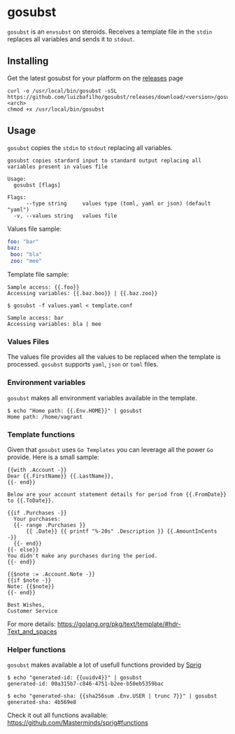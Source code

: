 # gosubst

`gosubst` is an `envsubst` on steroids. Receives a template file in the `stdin` replaces all variables and sends it to `stdout`.

## Installing
Get the latest gosubst for your platform on the [releases](https://github.com/luizbafilho/gosubst/releases) page
```
curl -o /usr/local/bin/gosubst -sSL https://github.com/luizbafilho/gosubst/releases/download/<version>/gosubst_<os>-<arch>
chmod +x /usr/local/bin/gosubst
```

## Usage
`gosubst` copies the `stdin` to `stdout` replacing all variables.

```shell
gosubst copies stardard input to standard output replacing all variables present in values file

Usage:
  gosubst [flags]

Flags:
      --type string     values type (toml, yaml or json) (default "yaml")
  -v, --values string   values file
```

Values file sample:
```yaml
foo: "bar"
baz:
 boo: "bla"
 zoo: "mee"
```

Template file sample:

```
Sample access: {{.foo}}
Accessing variables: {{.baz.boo}} | {{.baz.zoo}}
```

```shell
$ gosubst -f values.yaml < template.conf

Sample access: bar
Accessing variables: bla | mee
```

### Values Files
The values file provides all the values to be replaced when the template is processed. `gosubst` supports `yaml`, `json` or `toml` files.

### Environment variables

`gosubst` makes all environment variables available in the template.

```shell
$ echo "Home path: {{.Env.HOME}}" | gosubst
Home path: /home/vagrant
```

### Template functions
Given that `gosubst` uses `Go Templates` you can leverage all the power `Go` provide. Here is a small sample:

```
{{with .Account -}}
Dear {{.FirstName}} {{.LastName}},  
{{- end}}

Below are your account statement details for period from {{.FromDate}} to {{.ToDate}}.

{{if .Purchases -}}
  Your purchases:
  {{- range .Purchases }}
      {{ .Date}} {{ printf "%-20s" .Description }} {{.AmountInCents -}}
  {{- end}}
{{- else}}
You didn't make any purchases during the period.  
{{- end}}

{{$note := .Account.Note -}}
{{if $note -}}
Note: {{$note}}  
{{- end}}

Best Wishes,  
Customer Service  
```

For more details: https://golang.org/pkg/text/template/#hdr-Text_and_spaces

### Helper functions
`gosubst` makes available a lot of usefull functions provided by [Sprig](https://github.com/Masterminds/sprig)


```shell
$ echo "generated-id: {{uuidv4}}" | gosubst
generated-id: 00a315b7-c846-4751-b2ee-b50eb5359bac

$ echo "generated-sha: {{sha256sum .Env.USER | trunc 7}}" | gosubst
generated-sha: 4b569e8
```

Check it out all functions available: https://github.com/Masterminds/sprig#functions
